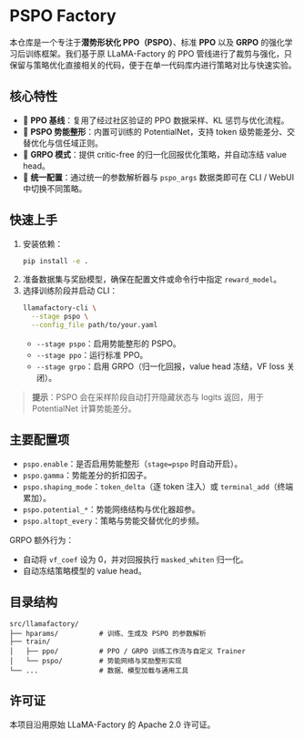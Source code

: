 # PSPO Factory

本仓库是一个专注于**潜势形状化 PPO（PSPO）**、标准 **PPO** 以及 **GRPO** 的强化学习后训练框架。我们基于原 LLaMA-Factory 的 PPO 管线进行了裁剪与强化，只保留与策略优化直接相关的代码，便于在单一代码库内进行策略对比与快速实验。

## 核心特性

- 🚀 **PPO 基线**：复用了经过社区验证的 PPO 数据采样、KL 惩罚与优化流程。
- 🧭 **PSPO 势能整形**：内置可训练的 PotentialNet，支持 token 级势能差分、交替优化与信任域正则。
- 🧮 **GRPO 模式**：提供 critic-free 的归一化回报优化策略，并自动冻结 value head。
- 🧩 **统一配置**：通过统一的参数解析器与 `pspo_args` 数据类即可在 CLI / WebUI 中切换不同策略。

## 快速上手

1. 安装依赖：
   ```bash
   pip install -e .
   ```
2. 准备数据集与奖励模型，确保在配置文件或命令行中指定 `reward_model`。
3. 选择训练阶段并启动 CLI：
   ```bash
   llamafactory-cli \
     --stage pspo \
     --config_file path/to/your.yaml
   ```
   - `--stage pspo`：启用势能整形的 PSPO。
   - `--stage ppo`：运行标准 PPO。
   - `--stage grpo`：启用 GRPO（归一化回报，value head 冻结，VF loss 关闭）。

> **提示**：PSPO 会在采样阶段自动打开隐藏状态与 logits 返回，用于 PotentialNet 计算势能差分。

## 主要配置项

- `pspo.enable`：是否启用势能整形（`stage=pspo` 时自动开启）。
- `pspo.gamma`：势能差分的折扣因子。
- `pspo.shaping_mode`：`token_delta`（逐 token 注入）或 `terminal_add`（终端累加）。
- `pspo.potential_*`：势能网络结构与优化器超参。
- `pspo.altopt_every`：策略与势能交替优化的步频。

GRPO 额外行为：
- 自动将 `vf_coef` 设为 0，并对回报执行 `masked_whiten` 归一化。
- 自动冻结策略模型的 value head。

## 目录结构

```
src/llamafactory/
├── hparams/          # 训练、生成及 PSPO 的参数解析
├── train/
│   ├── ppo/          # PPO / GRPO 训练工作流与自定义 Trainer
│   └── pspo/         # 势能网络与奖励整形实现
└── ...               # 数据、模型加载与通用工具
```

## 许可证

本项目沿用原始 LLaMA-Factory 的 Apache 2.0 许可证。

